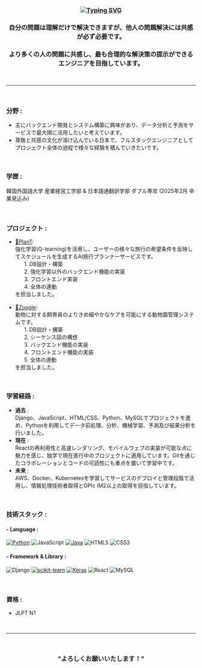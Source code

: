<div align="center"><h3>
  
[![Typing SVG](https://readme-typing-svg.demolab.com/?lines=分析+→+学習+→+思考+→+理解+→+共感💡)](https://git.io/typing-svg)

</h3></div>

<div align="center"><h3>自分の問題は理解だけで解決できますが、他人の問題解決には共感が必ず必要です。</h3></div>
<div align="center"><h3>より多くの人の問題に共感し、最も合理的な解決策の提示ができるエンジニアを目指しています。</h3></div>
</br>

___
</br>

### 分野 :
- 主にバックエンド開発とシステム構築に興味があり、データ分析と予測をサービスで最大限に活用したいと考えています。
- 尊敬と共感の文化が溶け込んでいる日本で、フルスタックエンジニアとしてプロジェクト全体の過程で様々な経験を積んでいきたいです。
</br>

### 学歴 :
韓国外国語大学 産業経営工学部 & 日本語通翻訳学部 ダブル専攻 (2025年2月 卒業見込み)
</br>
</br>
</br>

### プロジェクト :
- [🌱PlanT](https://github.com/IME-2024-Graduation-Project/PlanT_presentation_final/tree/main):</br>
  強化学習(Q-learning)を活用し、ユーザーの様々な旅行の希望条件を反映してスケジュールを生成するAI旅行プランナーサービスです。</br>
  <ol> 1. DB設計・構築 </ol>
  <ol> 2. 強化学習以外のバックエンド機能の実装 </ol>
  <ol> 3. フロントエンド実装 </ol>
  <ol> 4. 全体の連動 </ol>
  を担当しました。
  </br></br>
- [🦁Zoogle](https://github.com/klll2/Zoogle):</br>
  動物に対する飼育員のよりきめ細やかなケアを可能にする動物園管理システムです。</br>
  <ol> 1. DB設計・構築 </ol>
  <ol> 2. シーケンス図の構想 </ol>
  <ol> 3. バックエンド機能の実装 </ol>
  <ol> 4. フロントエンド機能の実装 </ol>
  <ol> 5. 全体の連動 </ol>
  を担当しました。
</br>

### 学習経路 :
- **過去** :</br>
  Django、JavaScript、HTML/CSS、Python、MySQLでプロジェクトを進め、Pythonを利用してデータ前処理、分析、機械学習、予測及び結果分析を行いました。
- **現在** :</br>
  Reactの再利用性と高速レンダリング、モバイルウェブの実装が可能な点に魅力を感じ、独学で現在進行中のプロジェクトに適用しています。Gitを通じたコラボレーションとコードの可読性にも重点を置いて学習中です。
- **未来** :</br>
  AWS、Docker、Kubernetesを学習してサービスのデプロイと管理段階で活用し、情報処理技術者取得とOPIc IM2以上の取得を目指しています。
</br>

### 技術スタック :
#### - Language :
[![Python](https://img.shields.io/badge/Python-3776AB?style=flat-square&logo=python&logoColor=white)](https://www.python.org/)
![JavaScript](https://img.shields.io/badge/JavaScript-F7DF1E?style=flat-square&logo=javascript&logoColor=black)
[![Java](https://img.shields.io/badge/Java-007396?style=flat-square&logo=java&logoColor=white)](https://www.java.com/)
![HTML5](https://img.shields.io/badge/HTML5-E34F26?style=flat-square&logo=html5&logoColor=white)
![CSS3](https://img.shields.io/badge/CSS3-1572B6?style=flat-square&logo=css3&logoColor=white)
#### - Framework & Library :
![Django](https://img.shields.io/badge/Django-092E20?style=flat-square&logo=django&logoColor=white)
[![scikit-learn](https://img.shields.io/badge/scikit--learn-6495ED?style=flat-square&logo=scikit-learn&logoColor=white)](https://scikit-learn.org/)
[![Keras](https://img.shields.io/badge/Keras-D00000?style=flat-square&logo=keras&logoColor=white)](https://keras.io/)
![React](https://img.shields.io/badge/React-61DAFB?style=flat-square&logo=react&logoColor=black)
![MySQL](https://img.shields.io/badge/MySQL-4479A1?style=flat-square&logo=mysql&logoColor=white)
</br>
</br>
</br>

### 資格 :
- JLPT N1
</br>

___
</br>

<div align="center">
  <h3>"よろしくお願いいたします！"</h3>
</div>

</br>
</br>
</br>
  





